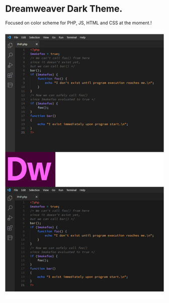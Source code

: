 # Dreamweaver Dark Theme.

Focused on color scheme for PHP, JS, HTML and CSS at the moment.!

![Dreamweaver Dark Theme](images/screenshot.png?raw=true)
